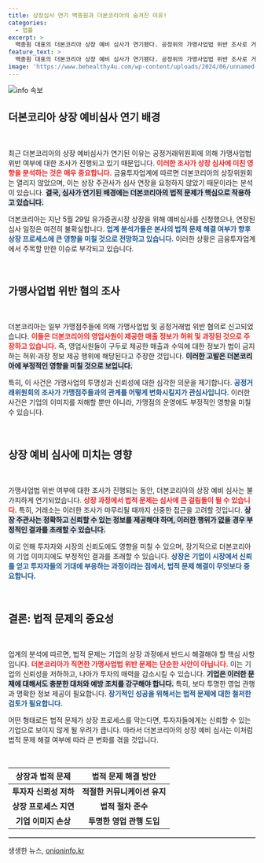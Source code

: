 ```yaml
---
title: 상장심사 연기 백종원과 더본코리아의 숨겨진 이유!
categories:
  - 법률
excerpt: >
  백종원 대표의 더본코리아 상장 예비 심사가 연기됐다. 공정위의 가맹사업법 위반 조사로 거래소가 신중을 기한 것. 이 사건의 향방이 주목받고 있다!
feature_text: >
  백종원 대표의 더본코리아 상장 예비 심사가 연기됐다. 공정위의 가맹사업법 위반 조사로 거래소가 신중을 기한 것. 이 사건의 향방이 주목받고 있다!
image: 'https://www.behealthy4u.com/wp-content/uploads/2024/06/unnamed-file.png'
---
```


<p><img src="https://www.behealthy4u.com/wp-content/uploads/2024/06/unnamed-file.png" alt="info 속보" /></p>

<h2 data-ke-size="size26">더본코리아 상장 예비심사 연기 배경</h2>

<p data-ke-size="size16">&nbsp;</p>

<p>최근 더본코리아의 상장 예비심사가 연기된 이유는 공정거래위원회에 의해 가맹사업법 위반 여부에 대한 조사가 진행되고 있기 때문입니다. <b><span style="color: #ee2323;">이러한 조사가 상장 심사에 미친 영향을 분석하는 것은 매우 중요합니다.</span></b> 금융투자업계에 따르면 더본코리아의 상장위원회는 열리지 않았으며, 이는 상장 주관사가 심사 연장을 요청하지 않았기 때문이라는 분석이 있습니다. <b><span style="background-color: #21538527;">결국, 심사가 연기된 배경에는 더본코리아의 법적 문제가 핵심으로 작용하고 있습니다.</span></b> </p>

<p>더본코리아는 지난 5월 29일 유가증권시장 상장을 위해 예비심사를 신청했으나, 연장된 심사 일정은 여전히 불확실합니다. <b><span style="color: #1a5490;">업계 분석가들은 본사의 법적 문제 해결 여부가 향후 상장 프로세스에 큰 영향을 미칠 것으로 전망하고 있습니다.</span></b> 이러한 상황은 금융투자업계에서 주목할 만한 이슈로 부각되고 있습니다.</p>

<p data-ke-size="size16">&nbsp;</p>

<h2 data-ke-size="size26">가맹사업법 위반 혐의 조사</h2>

<p data-ke-size="size16">&nbsp;</p>

<p>더본코리아는 일부 가맹점주들에 의해 가맹사업법 및 공정거래법 위반 혐의로 신고되었습니다. <b><span style="color: #ee2323;">이들은 더본코리아의 영업사원이 제공한 매출 정보가 허위 및 과장된 것으로 주장하고 있습니다.</span></b> 즉, 영업사원들이 구두로 제공한 매출과 수익에 대한 정보가 법이 금지하는 허위·과장 정보 제공 행위에 해당된다고 주장한 것입니다. <b><span style="background-color: #21538527;">이러한 고발은 더본코리아에 부정적인 영향을 미칠 것으로 보입니다.</span></b> </p>

<p>특히, 이 사건은 가맹사업의 투명성과 신뢰성에 대한 심각한 의문을 제기합니다. <b><span style="color: #1a5490;">공정거래위원회의 조사가 가맹점주들과의 관계를 어떻게 변화시킬지가 관심사입니다.</span></b> 이러한 사건은 기업의 이미지를 저해할 뿐만 아니라, 가맹점의 운영에도 부정적인 영향을 미칠 수 있습니다.</p>

<p data-ke-size="size16">&nbsp;</p>

<h2 data-ke-size="size26">상장 예비 심사에 미치는 영향</h2>

<p data-ke-size="size16">&nbsp;</p>

<p>가맹사업법 위반 여부에 대한 조사가 진행되는 동안, 더본코리아의 상장 예비 심사는 불가피하게 연기되었습니다. <b><span style="color: #ee2323;">상장 과정에서 법적 문제는 심사에 큰 걸림돌이 될 수 있습니다.</span></b> 특히, 거래소는 이러한 조사가 마무리될 때까지 신중한 접근을 고려할 것입니다. <b><span style="background-color: #21538527;">상장 주관사는 정확하고 신뢰할 수 있는 정보를 제공해야 하며, 이러한 행위가 없을 경우 부정적인 결과를 초래할 수 있습니다.</span></b> </p>

<p>이로 인해 투자자와 시장의 신뢰도에도 영향을 미칠 수 있으며, 장기적으로 더본코리아의 기업 이미지에도 부정적인 결과를 초래할 수 있습니다. <b><span style="color: #1a5490;">상장은 기업이 시장에서 신뢰를 얻고 투자자들의 기대에 부응하는 과정이라는 점에서, 법적 문제 해결이 무엇보다 중요합니다.</span></b></p>

<p data-ke-size="size16">&nbsp;</p>

<h2 data-ke-size="size26">결론: 법적 문제의 중요성</h2>

<p data-ke-size="size16">&nbsp;</p>

<p>업계의 분석에 따르면, 법적 문제는 기업의 상장 과정에서 반드시 해결해야 할 핵심 사항입니다. <b><span style="color: #ee2323;">더본코리아가 직면한 가맹사업법 위반 문제는 단순한 사안이 아닙니다.</span></b> 이는 기업의 신뢰성을 저하하고, 나아가 투자의 매력을 감소시킬 수 있습니다. <b><span style="background-color: #21538527;">기업은 이러한 문제에 대해서도 충분한 대처와 예방 조치를 강구해야 합니다.</span></b> 특히, 보다 투명한 영업 관행과 명확한 정보 제공이 필요합니다. <b><span style="color: #1a5490;">장기적인 성공을 위해서는 법적 문제에 대한 철저한 검토가 필요합니다.</span></b></p>

<p>어떤 형태로든 법적 문제가 상장 프로세스를 막는다면, 투자자들에게는 신뢰할 수 있는 기업으로 보이지 않게 될 우려가 큽니다. 따라서 더본코리아의 상장 예비 심사는 이처럼 법적 문제 해결 여부에 따라 큰 변화를 겪을 것입니다.</p>

<p data-ke-size="size16">&nbsp;</p>

<table style="width: 100%;">
    <thead>
        <tr>
            <th style="text-align: center;"><b>상장과 법적 문제</b></th>
            <th style="text-align: center;"><b>법적 문제 해결 방안</b></th>
        </tr>
    </thead>
    <tbody>
        <tr>
            <td style="text-align: center; height: 17px;"><b>투자자 신뢰성 저하</b></td>
            <td style="text-align: center; height: 17px;"><b>적절한 커뮤니케이션 유지</b></td>
        </tr>
        <tr>
            <td style="text-align: center; height: 17px;"><b>상장 프로세스 지연</b></td>
            <td style="text-align: center; height: 17px;"><b>법적 절차 준수</b></td>
        </tr>
        <tr>
            <td style="text-align: center; height: 17px;"><b>기업 이미지 손상</b></td>
            <td style="text-align: center; height: 17px;"><b>투명한 영업 관행 도입</b></td>
        </tr>
    </tbody>
</table>

<hr style="border: 1px solid #ccc;"/>
생생한 뉴스, <a href="https://onioninfo.kr" rel="dofollow">onioninfo.kr</a>



